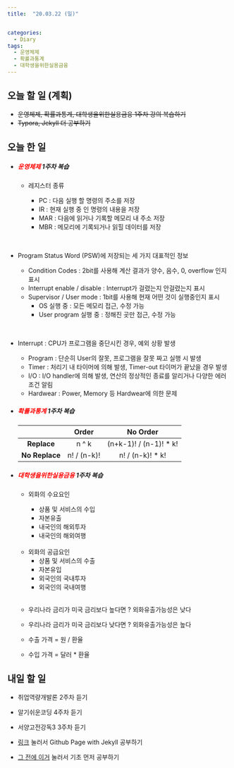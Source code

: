 ```yaml
---
title:  "20.03.22 (일)"


categories:
  - Diary
tags:
  - 운영체제
  - 확률과통계
  - 대학생을위한실용금융
---
```


## 오늘 할 일 (계획)

- ~~운영체제, 확률과통계, 대학생을위한실용금융 1주차 강의 복습하기~~
- ~~Typora, Jekyll 더 공부하기~~

## 오늘 한 일

- ##### <span style="color: red">운영체제</span> 1주차 복습

  - 레지스터 종류

    - PC : 다음 실행 할 명령의 주소를 저장
    - IR : 현재 실행 중 인 명령의 내용을 저장
    - MAR : 다음에 읽거나 기록할 메모리 내 주소 저장
    - MBR : 메모리에 기록되거나 읽힐 데이터를 저장

<br>

- Program Status Word (PSW)에 저장되는 세 가지 대표적인 정보

  - Condition Codes : 2bit를 사용해 계산 결과가 양수, 음수, 0, overflow 인지 표시
  - Interrupt enable / disable : Interrupt가 걸렸는지 안걸렸는지 표시
  - Supervisor / User mode : 1bit를 사용해 현재 어떤 것이 실행중인지 표시
    - OS 실행 중 : 모든 메모리 접근, 수정 가능
    - User program 실행 중 : 정해진 곳만 접근, 수정 가능

<br>

- Interrupt : CPU가 프로그램을 중단시킨 경우, 예외 상황 발생

  - Program : 단순히 User의 잘못, 프로그램을 잘못 짜고 실행 시 발생
  - Timer : 처리기 내 타이머에 의해 발생, Timer-out 타이머가 끝났을 경우 발생
  - I/O : I/O handler에 의해 발생, 연산의 정상적인 종료를 알리거나 다양한 에러조건 알림
  - Hardwear : Power, Memory 등 Hardwear에 의한 문제



- ##### <span style="color: red">확률과통계</span> 1주차 복습

  |                |    Order    |        No Order        |
  | :------------: | :---------: | :--------------------: |
  |  **Replace**   |    n ^ k    | (n+k-1)! / (n-1)! * k! |
  | **No Replace** | n! / (n-k)! |    n! / (n-k)! * k!    |

  

- ##### <span style="color:red">대학생을위한실용금융</span> 1주차 복습

  - 외화의 수요요인

    - 상품 및 서비스의 수입
    - 자본유출
    - 내국인의 해외투자
    - 내국인의 해외여행

  <br>

  - 외화의 공급요인
    - 상품 및 서비스의 수출
    - 자본유입
    - 외국인의 국내투자
    - 외국인의 국내여행

  <br>

  - 우리나라 금리가 미국 금리보다 높다면 ? 외화유출가능성은 낮다
  - 우리나라 금리가 미국 금리보다 낮다면 ? 외화유출가능성은 높다

  - 수출 가격 = 원 / 환율

  - 수입 가격 = 달러 * 환율

## 내일 할 일

- 취업역량개발론 2주차 듣기
- 알기쉬운코딩 4주차 듣기

- 서양고전강독3 3주차 듣기

- [링크](https://devinlife.com/howto/) 눌러서 Github Page with Jekyll 공부하기

- [그 전에 이거](https://nolboo.kim/blog/2013/10/15/free-blog-with-github-jekyll/) 눌러서 기초 먼저 공부하기

